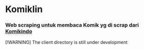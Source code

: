 # Komiklin
### Web scraping untuk membaca Komik yg di scrap dari [Komikindo](https://komikindo.tv)

[!WARNING]
The client directory is still under development 
